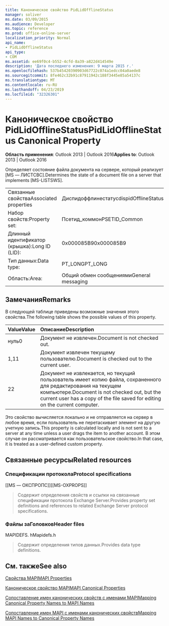 ```yaml
---
title: Каноническое свойство PidLidOfflineStatus
manager: soliver
ms.date: 03/09/2015
ms.audience: Developer
ms.topic: reference
ms.prod: office-online-server
localization_priority: Normal
api_name:
- PidLidOfflineStatus
api_type:
- COM
ms.assetid: ee69f0c4-b552-4cfd-8a39-a822d414549e
description: 'Дата последнего изменения: 9 марта 2015 г.'
ms.openlocfilehash: 537b45420390903d67722c074a1edcc04a0aede8
ms.sourcegitcommit: 8fe462c32b91c87911942c188f3445e85a54137c
ms.translationtype: MT
ms.contentlocale: ru-RU
ms.lasthandoff: 04/23/2019
ms.locfileid: "32326301"
---
```

# <a name="pidlidofflinestatus-canonical-property"></a><span data-ttu-id="0e17b-103">Каноническое свойство PidLidOfflineStatus</span><span class="sxs-lookup"><span data-stu-id="0e17b-103">PidLidOfflineStatus Canonical Property</span></span>

  
  
<span data-ttu-id="0e17b-104">**Область применения**: Outlook 2013 | Outlook 2016</span><span class="sxs-lookup"><span data-stu-id="0e17b-104">**Applies to**: Outlook 2013 | Outlook 2016</span></span> 
  
<span data-ttu-id="0e17b-105">Определяет состояние файла документа на сервере, который реализует [MS — ЛИСТСВС].</span><span class="sxs-lookup"><span data-stu-id="0e17b-105">Determines the state of a document file on a server that implements [MS-LISTSWS].</span></span>
  
|||
|:-----|:-----|
|<span data-ttu-id="0e17b-106">Связанные свойства</span><span class="sxs-lookup"><span data-stu-id="0e17b-106">Associated properties</span></span>  <br/> |<span data-ttu-id="0e17b-107">Диспидоффлинестатус</span><span class="sxs-lookup"><span data-stu-id="0e17b-107">dispidOfflineStatus</span></span>  <br/> |
|<span data-ttu-id="0e17b-108">Набор свойств:</span><span class="sxs-lookup"><span data-stu-id="0e17b-108">Property set:</span></span>  <br/> |<span data-ttu-id="0e17b-109">Псетид_коммон</span><span class="sxs-lookup"><span data-stu-id="0e17b-109">PSETID_Common</span></span>  <br/> |
|<span data-ttu-id="0e17b-110">Длинный идентификатор (крышка):</span><span class="sxs-lookup"><span data-stu-id="0e17b-110">Long ID (LID):</span></span>  <br/> |<span data-ttu-id="0e17b-111">0x000085B9</span><span class="sxs-lookup"><span data-stu-id="0e17b-111">0x000085B9</span></span>  <br/> |
|<span data-ttu-id="0e17b-112">Тип данных:</span><span class="sxs-lookup"><span data-stu-id="0e17b-112">Data type:</span></span>  <br/> |<span data-ttu-id="0e17b-113">PT_LONG</span><span class="sxs-lookup"><span data-stu-id="0e17b-113">PT_LONG</span></span>  <br/> |
|<span data-ttu-id="0e17b-114">Область:</span><span class="sxs-lookup"><span data-stu-id="0e17b-114">Area:</span></span>  <br/> |<span data-ttu-id="0e17b-115">Общий обмен сообщениями</span><span class="sxs-lookup"><span data-stu-id="0e17b-115">General messaging</span></span>  <br/> |
   
## <a name="remarks"></a><span data-ttu-id="0e17b-116">Замечания</span><span class="sxs-lookup"><span data-stu-id="0e17b-116">Remarks</span></span>

<span data-ttu-id="0e17b-117">В следующей таблице приведены возможные значения этого свойства.</span><span class="sxs-lookup"><span data-stu-id="0e17b-117">The following table shows the possible values of this property.</span></span>
  
|<span data-ttu-id="0e17b-118">**Value**</span><span class="sxs-lookup"><span data-stu-id="0e17b-118">**Value**</span></span>|<span data-ttu-id="0e17b-119">**Описание**</span><span class="sxs-lookup"><span data-stu-id="0e17b-119">**Description**</span></span>|
|:-----|:-----|
|<span data-ttu-id="0e17b-120">нуль</span><span class="sxs-lookup"><span data-stu-id="0e17b-120">0</span></span>  <br/> |<span data-ttu-id="0e17b-121">Документ не извлечен.</span><span class="sxs-lookup"><span data-stu-id="0e17b-121">Document is not checked out.</span></span>  <br/> |
|<span data-ttu-id="0e17b-122">1,1</span><span class="sxs-lookup"><span data-stu-id="0e17b-122">1</span></span>  <br/> |<span data-ttu-id="0e17b-123">Документ извлечен текущему пользователю.</span><span class="sxs-lookup"><span data-stu-id="0e17b-123">Document is checked out to the current user.</span></span>  <br/> |
|<span data-ttu-id="0e17b-124">2</span><span class="sxs-lookup"><span data-stu-id="0e17b-124">2</span></span>  <br/> |<span data-ttu-id="0e17b-125">Документ не извлекается, но текущий пользователь имеет копию файла, сохраненного для редактирования на текущем компьютере.</span><span class="sxs-lookup"><span data-stu-id="0e17b-125">Document is not checked out, but the current user has a copy of the file saved for editing on the current computer.</span></span>  <br/> |
   
<span data-ttu-id="0e17b-126">Это свойство вычисляется локально и не отправляется на сервер в любое время, если пользователь не перетаскивает элемент на другую учетную запись.</span><span class="sxs-lookup"><span data-stu-id="0e17b-126">This property is calculated locally and is not sent to a server at any time unless a user drags the item to another account.</span></span> <span data-ttu-id="0e17b-127">В этом случае он рассматривается как пользовательское свойство.</span><span class="sxs-lookup"><span data-stu-id="0e17b-127">In that case, it is treated as a user-defined custom property.</span></span>
  
## <a name="related-resources"></a><span data-ttu-id="0e17b-128">Связанные ресурсы</span><span class="sxs-lookup"><span data-stu-id="0e17b-128">Related resources</span></span>

### <a name="protocol-specifications"></a><span data-ttu-id="0e17b-129">Спецификации протокола</span><span class="sxs-lookup"><span data-stu-id="0e17b-129">Protocol specifications</span></span>

<span data-ttu-id="0e17b-130">[[MS — ОКСПРОПС]]</span><span class="sxs-lookup"><span data-stu-id="0e17b-130">[[MS-OXPROPS]]</span></span> 
  
> <span data-ttu-id="0e17b-131">Содержит определения свойств и ссылки на связанные спецификации протокола Exchange Server.</span><span class="sxs-lookup"><span data-stu-id="0e17b-131">Provides property set definitions and references to related Exchange Server protocol specifications.</span></span>
    
### <a name="header-files"></a><span data-ttu-id="0e17b-132">Файлы заГоловков</span><span class="sxs-lookup"><span data-stu-id="0e17b-132">Header files</span></span>

<span data-ttu-id="0e17b-133">MAPIDEFS. h</span><span class="sxs-lookup"><span data-stu-id="0e17b-133">Mapidefs.h</span></span>
  
> <span data-ttu-id="0e17b-134">Содержит определения типов данных.</span><span class="sxs-lookup"><span data-stu-id="0e17b-134">Provides data type definitions.</span></span>
    
## <a name="see-also"></a><span data-ttu-id="0e17b-135">См. также</span><span class="sxs-lookup"><span data-stu-id="0e17b-135">See also</span></span>



[<span data-ttu-id="0e17b-136">Свойства MAPI</span><span class="sxs-lookup"><span data-stu-id="0e17b-136">MAPI Properties</span></span>](mapi-properties.md)
  
[<span data-ttu-id="0e17b-137">Каноническое свойство MAPI</span><span class="sxs-lookup"><span data-stu-id="0e17b-137">MAPI Canonical Properties</span></span>](mapi-canonical-properties.md)
  
[<span data-ttu-id="0e17b-138">Сопоставление имен канонических свойств с именами MAPI</span><span class="sxs-lookup"><span data-stu-id="0e17b-138">Mapping Canonical Property Names to MAPI Names</span></span>](mapping-canonical-property-names-to-mapi-names.md)
  
[<span data-ttu-id="0e17b-139">Сопоставление имен MAPI с именами канонических свойств</span><span class="sxs-lookup"><span data-stu-id="0e17b-139">Mapping MAPI Names to Canonical Property Names</span></span>](mapping-mapi-names-to-canonical-property-names.md)

